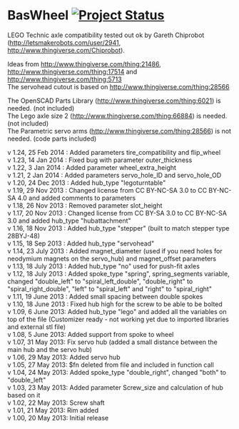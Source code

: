 BasWheel [![Project Status](http://stillmaintained.com/basile-laderchi/BasWheel.png)](http://stillmaintained.com/basile-laderchi/BasWheel)
========
LEGO Technic axle compatibility tested out ok by Gareth Chiprobot (http://letsmakerobots.com/user/2941, http://www.thingiverse.com/Chiprobot).

Ideas from http://www.thingiverse.com/thing:21486, http://www.thingiverse.com/thing:17514 and http://www.thingiverse.com/thing:5713  
The servohead cutout is based on http://www.thingiverse.com/thing:28566

The OpenSCAD Parts Library (http://www.thingiverse.com/thing:6021) is needed. (not included)  
The Lego axle size 2 (http://www.thingiverse.com/thing:66884) is needed. (not included)  
The Parametric servo arms (http://www.thingiverse.com/thing:28566) is not needed. (code parts included)

v 1.24, 25 Feb 2014 : Added parameters tire\_compatibility and flip\_wheel  
v 1.23, 14 Jan 2014 : Fixed bug with parameter outer\_thickness  
v 1.22,  3 Jan 2014 : Added parameter wheel\_extra\_height  
v 1.21,  2 Jan 2014 : Added parameters servo\_hole\_ID and servo\_hole\_OD  
v 1.20, 24 Dec 2013 : Added hub\_type "legoturntable"  
v 1.19, 29 Nov 2013 : Changed license from CC BY-NC-SA 3.0 to CC BY-NC-SA 4.0 and added comments to parameters  
v 1.18, 26 Nov 2013 : Removed parameter slot\_height  
v 1.17, 20 Nov 2013 : Changed license from CC BY-SA 3.0 to CC BY-NC-SA 3.0 and added hub\_type "hubattachment"  
v 1.16, 18 Nov 2013 : Added hub\_type "stepper" (built to match stepper type 28BYJ-48)  
v 1.15, 18 Sep 2013 : Added hub\_type "servohead"  
v 1.14, 23 July 2013 : Added magnet\_diameter (used if you need holes for neodymium magnets on the servo\_hub) and magnet\_offset parameters  
v 1.13, 18 July 2013 : Added hub\_type "no" used for push-fit axles  
v 1.12, 18 July 2013 : Added spoke\_type "spring", spring\_segments variable, changed "double\_left" to "spiral\_left\_double", "double\_right" to "spiral\_right\_double", "left" to "spiral\_left" and "right" to "spiral\_right"  
v 1.11, 19 June 2013 : Added small spacing between double spokes  
v 1.10, 18 June 2013 : Fixed hub high for the screw to be able to be bolted  
v 1.09, 6 June 2013: Added hub\_type "lego" and added all the variables on top of the file (Customizer ready - not working yet due to imported libraries and external stl file)  
v 1.08, 5 June 2013: Added support from spoke to wheel  
v 1.07, 31 May 2013: Fix servo hub (added a small distance between the main hub and the servo hub)  
v 1.06, 29 May 2013: Added servo hub  
v 1.05, 27 May 2013: $fn deleted from file and included in function call  
v 1.04, 24 May 2013: Added spoke\_type "double\_right", changed "both" to "double\_left"  
v 1.03, 23 May 2013: Added parameter Screw\_size and calculation of hub based on it  
v 1.02, 22 May 2013: Screw shaft  
v 1.01, 21 May 2013: Rim added  
v 1.00, 20 May 2013: Initial release

